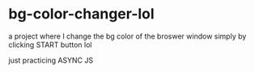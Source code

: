 # bg-color-changer-lol

a project where I change the bg color of the broswer window simply by clicking START button lol

just practicing ASYNC JS
